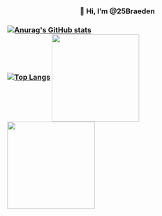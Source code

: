 <h3 align="Center">👋 Hi, I’m @25Braeden<h3>

[![Anurag's GitHub stats](https://github-readme-stats.vercel.app/api?username=25Braeden&theme=shadow_blue)](https://github.com/anuraghazra/github-readme-stats)<br>
[![Top Langs](https://github-readme-stats.vercel.app/api/top-langs/?username=25Braeden&layout=compact&theme=shadow_blue&hide=tex,html)](https://github.com/anuraghazra/github-readme-stats)
<a href="https://github.com/anuraghazra/github-readme-stats">
  <img height=200 align="center" src="https://github-readme-stats.vercel.app/api?username=25Braeden&theme=shadow_blue" />
</a>
<a href="https://github.com/anuraghazra/convoychat">
  <img height=200 align="center" src="https://github-readme-stats.vercel.app/api/top-langs?username=25Braeden&layout=compact&theme=shadow_blue&hide=tex,html&card_width=320" />
</a>
